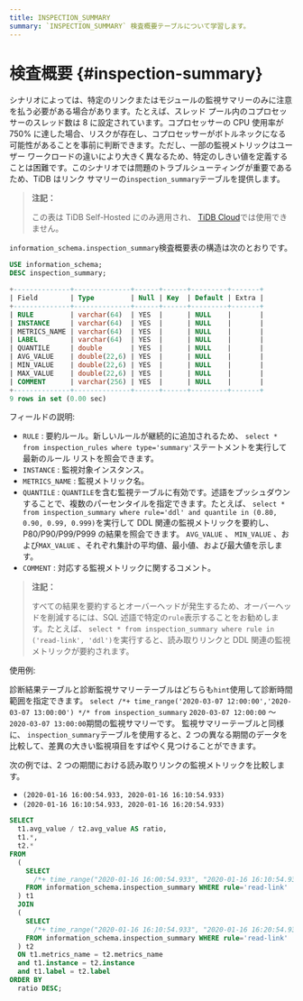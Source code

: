 ```yaml
---
title: INSPECTION_SUMMARY
summary: `INSPECTION_SUMMARY` 検査概要テーブルについて学習します。
---
```


# 検査概要 {#inspection-summary}

シナリオによっては、特定のリンクまたはモジュールの監視サマリーのみに注意を払う必要がある場合があります。たとえば、スレッド プール内のコプロセッサーのスレッド数は 8 に設定されています。コプロセッサーの CPU 使用率が 750% に達した場合、リスクが存在し、コプロセッサーがボトルネックになる可能性があることを事前に判断できます。ただし、一部の監視メトリックはユーザー ワークロードの違いにより大きく異なるため、特定のしきい値を定義することは困難です。このシナリオでは問題のトラブルシューティングが重要であるため、TiDB はリンク サマリーの`inspection_summary`テーブルを提供します。

> **注記：**
>
> この表は TiDB Self-Hosted にのみ適用され、 [TiDB Cloud](https://docs.pingcap.com/tidbcloud/)では使用できません。

`information_schema.inspection_summary`検査概要表の構造は次のとおりです。

```sql
USE information_schema;
DESC inspection_summary;
```

```sql
+--------------+--------------+------+------+---------+-------+
| Field        | Type         | Null | Key  | Default | Extra |
+--------------+--------------+------+------+---------+-------+
| RULE         | varchar(64)  | YES  |      | NULL    |       |
| INSTANCE     | varchar(64)  | YES  |      | NULL    |       |
| METRICS_NAME | varchar(64)  | YES  |      | NULL    |       |
| LABEL        | varchar(64)  | YES  |      | NULL    |       |
| QUANTILE     | double       | YES  |      | NULL    |       |
| AVG_VALUE    | double(22,6) | YES  |      | NULL    |       |
| MIN_VALUE    | double(22,6) | YES  |      | NULL    |       |
| MAX_VALUE    | double(22,6) | YES  |      | NULL    |       |
| COMMENT      | varchar(256) | YES  |      | NULL    |       |
+--------------+--------------+------+------+---------+-------+
9 rows in set (0.00 sec)
```

フィールドの説明:

-   `RULE` : 要約ルール。新しいルールが継続的に追加されるため、 `select * from inspection_rules where type='summary'`ステートメントを実行して最新のルール リストを照会できます。
-   `INSTANCE` : 監視対象インスタンス。
-   `METRICS_NAME` : 監視メトリック名。
-   `QUANTILE` : `QUANTILE`を含む監視テーブルに有効です。述語をプッシュダウンすることで、複数のパーセンタイルを指定できます。たとえば、 `select * from inspection_summary where rule='ddl' and quantile in (0.80, 0.90, 0.99, 0.999)`を実行して DDL 関連の監視メトリックを要約し、P80/P90/P99/P999 の結果を照会できます。 `AVG_VALUE` 、 `MIN_VALUE` 、および`MAX_VALUE` 、それぞれ集計の平均値、最小値、および最大値を示します。
-   `COMMENT` : 対応する監視メトリックに関するコメント。

> **注記：**
>
> すべての結果を要約するとオーバーヘッドが発生するため、オーバーヘッドを削減するには、SQL 述語で特定の`rule`表示することをお勧めします。たとえば、 `select * from inspection_summary where rule in ('read-link', 'ddl')`を実行すると、読み取りリンクと DDL 関連の監視メトリックが要約されます。

使用例:

診断結果テーブルと診断監視サマリーテーブルはどちらも`hint`使用して診断時間範囲を指定できます。 `select /*+ time_range('2020-03-07 12:00:00','2020-03-07 13:00:00') */* from inspection_summary` `2020-03-07 12:00:00` ～ `2020-03-07 13:00:00`期間の監視サマリーです。 監視サマリーテーブルと同様に、 `inspection_summary`テーブルを使用すると、2 つの異なる期間のデータを比較して、差異の大きい監視項目をすばやく見つけることができます。

次の例では、2 つの期間における読み取りリンクの監視メトリックを比較します。

-   `(2020-01-16 16:00:54.933, 2020-01-16 16:10:54.933)`
-   `(2020-01-16 16:10:54.933, 2020-01-16 16:20:54.933)`

```sql
SELECT
  t1.avg_value / t2.avg_value AS ratio,
  t1.*,
  t2.*
FROM
  (
    SELECT
      /*+ time_range("2020-01-16 16:00:54.933", "2020-01-16 16:10:54.933")*/ *
    FROM information_schema.inspection_summary WHERE rule='read-link'
  ) t1
  JOIN
  (
    SELECT
      /*+ time_range("2020-01-16 16:10:54.933", "2020-01-16 16:20:54.933")*/ *
    FROM information_schema.inspection_summary WHERE rule='read-link'
  ) t2
  ON t1.metrics_name = t2.metrics_name
  and t1.instance = t2.instance
  and t1.label = t2.label
ORDER BY
  ratio DESC;
```

